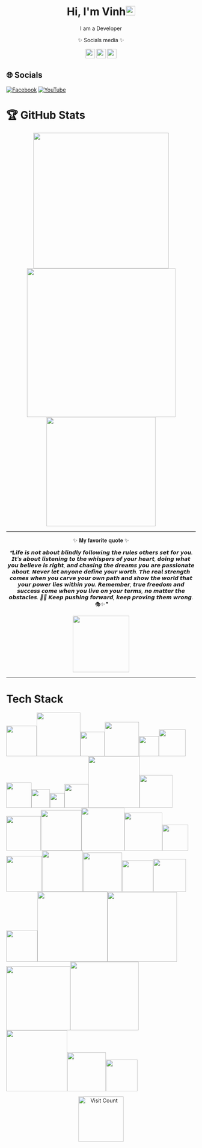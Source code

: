 <h1 align="center">Hi, I'm Vinh<img src="https://raw.githubusercontent.com/vinkay215/vinkay215/refs/heads/main/img/verified.gif" alt="gif icon" width="25" height="25"/></h1>
<div align="center"><a> I am a Developer</a></div>  
  
<div align="center">
  <p>✨ Socials media ✨</p>  
  <a href="https://instagram.com/_vinkay_"><img src="https://github.com/vinkay215/vinkay215/blob/main/img/facebook.svg" width="25" /></a> 
  <a href="https://facebook.com/_vinkay_"><img src="https://github.com/vinkay215/vinkay215/blob/main/img/instagram.svg" width="25" /></a> 
  <a href="https://www.youtube.com/c/VinhNguyenOfficial512"><img src="https://github.com/vinkay215/vinkay215/blob/main/img/youtube.svg" width="25" /></a>
</div>


## 🌐 Socials
[![Facebook](https://img.shields.io/badge/Facebook-%231877F2.svg?logo=Facebook&logoColor=white)](https://facebook.com/Producer.Wzink) [![YouTube](https://img.shields.io/badge/YouTube-%23FF0000.svg?logo=YouTube&logoColor=white)](https://youtube.com/c/VinhNguyenOfficial512) 



  
# 🏆 GitHub Stats 
<p align="center">
<img src="https://github-readme-stats.vercel.app/api?username=vinkay215&theme=transparent&hide_border=true&include_all_commits=false&count_private=false" width="360"/> <img src="https://github-readme-streak-stats.herokuapp.com/?user=vinkay215&theme=transparent&hide_border=true" width="395" />  
<img src="https://github-readme-stats.vercel.app/api/top-langs/?username=vinkay215&theme=transparent&hide_border=true&include_all_commits=false&count_private=false&layout=compact" width="290" /> </p> 

  

---
<div align="center">
<p>✨ 𝐌𝐲 𝐟𝐚𝐯𝐨𝐫𝐢𝐭𝐞 𝐪𝐮𝐨𝐭𝐞 ✨</p>
</div>

<div align="center">
  <i>❝𝙇𝙞𝙛𝙚 𝙞𝙨 𝙣𝙤𝙩 𝙖𝙗𝙤𝙪𝙩 𝙗𝙡𝙞𝙣𝙙𝙡𝙮 𝙛𝙤𝙡𝙡𝙤𝙬𝙞𝙣𝙜 𝙩𝙝𝙚 𝙧𝙪𝙡𝙚𝙨 𝙤𝙩𝙝𝙚𝙧𝙨 𝙨𝙚𝙩 𝙛𝙤𝙧 𝙮𝙤𝙪. 𝙄𝙩'𝙨 𝙖𝙗𝙤𝙪𝙩 𝙡𝙞𝙨𝙩𝙚𝙣𝙞𝙣𝙜 𝙩𝙤 𝙩𝙝𝙚 𝙬𝙝𝙞𝙨𝙥𝙚𝙧𝙨 𝙤𝙛 𝙮𝙤𝙪𝙧 𝙝𝙚𝙖𝙧𝙩, 𝙙𝙤𝙞𝙣𝙜 𝙬𝙝𝙖𝙩 𝙮𝙤𝙪 𝙗𝙚𝙡𝙞𝙚𝙫𝙚 𝙞𝙨 𝙧𝙞𝙜𝙝𝙩, 𝙖𝙣𝙙 𝙘𝙝𝙖𝙨𝙞𝙣𝙜 𝙩𝙝𝙚 𝙙𝙧𝙚𝙖𝙢𝙨 𝙮𝙤𝙪 𝙖𝙧𝙚 𝙥𝙖𝙨𝙨𝙞𝙤𝙣𝙖𝙩𝙚 𝙖𝙗𝙤𝙪𝙩. 𝙉𝙚𝙫𝙚𝙧 𝙡𝙚𝙩 𝙖𝙣𝙮𝙤𝙣𝙚 𝙙𝙚𝙛𝙞𝙣𝙚 𝙮𝙤𝙪𝙧 𝙬𝙤𝙧𝙩𝙝. 𝙏𝙝𝙚 𝙧𝙚𝙖𝙡 𝙨𝙩𝙧𝙚𝙣𝙜𝙩𝙝 𝙘𝙤𝙢𝙚𝙨 𝙬𝙝𝙚𝙣 𝙮𝙤𝙪 𝙘𝙖𝙧𝙫𝙚 𝙮𝙤𝙪𝙧 𝙤𝙬𝙣 𝙥𝙖𝙩𝙝 𝙖𝙣𝙙 𝙨𝙝𝙤𝙬 𝙩𝙝𝙚 𝙬𝙤𝙧𝙡𝙙 𝙩𝙝𝙖𝙩 𝙮𝙤𝙪𝙧 𝙥𝙤𝙬𝙚𝙧 𝙡𝙞𝙚𝙨 𝙬𝙞𝙩𝙝𝙞𝙣 𝙮𝙤𝙪. 𝙍𝙚𝙢𝙚𝙢𝙗𝙚𝙧, 𝙩𝙧𝙪𝙚 𝙛𝙧𝙚𝙚𝙙𝙤𝙢 𝙖𝙣𝙙 𝙨𝙪𝙘𝙘𝙚𝙨𝙨 𝙘𝙤𝙢𝙚 𝙬𝙝𝙚𝙣 𝙮𝙤𝙪 𝙡𝙞𝙫𝙚 𝙤𝙣 𝙮𝙤𝙪𝙧 𝙩𝙚𝙧𝙢𝙨, 𝙣𝙤 𝙢𝙖𝙩𝙩𝙚𝙧 𝙩𝙝𝙚 𝙤𝙗𝙨𝙩𝙖𝙘𝙡𝙚𝙨. 🥷✨ 𝙆𝙚𝙚𝙥 𝙥𝙪𝙨𝙝𝙞𝙣𝙜 𝙛𝙤𝙧𝙬𝙖𝙧𝙙, 𝙠𝙚𝙚𝙥 𝙥𝙧𝙤𝙫𝙞𝙣𝙜 𝙩𝙝𝙚𝙢 𝙬𝙧𝙤𝙣𝙜. 🎭✨❞</i>
</div>  <br>  
<div align="center"><a href="https://nguyenquocvinh.glitch.me/Donate"><img src="https://github.com/vinkay215/vinkay215/blob/main/img/Donate.png" width="150" /></a></div>

---
# Tech Stack  
<img src="https://img.shields.io/badge/html5-%23E34F26.svg?style=for-the-badge&amp;logo=html5&amp;logoColor=white" width="81"><img src="https://img.shields.io/badge/javascript-%23323330.svg?style=for-the-badge&amp;logo=javascript&amp;logoColor=%23F7DF1E" width="116"><img src="https://img.shields.io/badge/php-%23777BB4.svg?style=for-the-badge&amp;logo=php&amp;logoColor=white" width="65"><img src="https://img.shields.io/badge/python-3670A0?style=for-the-badge&amp;logo=python&amp;logoColor=ffdd54" width="90.5"><img src="https://img.shields.io/badge/java-%23ED8B00.svg?style=for-the-badge&amp;logo=java&amp;logoColor=white" width="53"><img src="https://img.shields.io/badge/css3-%231572B6.svg?style=for-the-badge&amp;logo=css3&amp;logoColor=white" width="71"><img src="https://img.shields.io/badge/c++-%2300599C.svg?style=for-the-badge&amp;logo=c%2B%2B&amp;logoColor=white" width="67"><img src="https://img.shields.io/badge/c-%2300599C.svg?style=for-the-badge&amp;logo=c&amp;logoColor=white" width="49"><img src="https://img.shields.io/badge/c%23-%23239120.svg?style=for-the-badge&amp;logo=c-sharp&amp;logoColor=white" width="38.5"><img src="https://img.shields.io/badge/azure-%230072C6.svg?style=for-the-badge&amp;logo=azure-devops&amp;logoColor=white" width="63"><img src="https://img.shields.io/badge/Google%20Cloud-%234285F4.svg?style=for-the-badge&amp;logo=google-cloud&amp;logoColor=white" width="137"><img src="https://img.shields.io/badge/glitch-%233333FF.svg?style=for-the-badge&amp;logo=glitch&amp;logoColor=white" width="87"><img src="https://img.shields.io/badge/heroku-%23430098.svg?style=for-the-badge&amp;logo=heroku&amp;logoColor=white" width="92"><img src="https://img.shields.io/badge/SCALEWAY-%234f0599.svg?style=for-the-badge&amp;logo=scaleway&amp;logoColor=white" width="108"><img src="https://img.shields.io/badge/Openstack-%23f01742.svg?style=for-the-badge&amp;logo=openstack&amp;logoColor=white" width="114"><img src="https://img.shields.io/badge/datadog-%23632CA6.svg?style=for-the-badge&amp;logo=datadog&amp;logoColor=white" width="101"><img src="https://img.shields.io/badge/.NET-5C2D91?style=for-the-badge&amp;logo=.net&amp;logoColor=white" width="69"><img src="https://img.shields.io/badge/threejs-black?style=for-the-badge&amp;logo=three.js&amp;logoColor=white" width="95"><img src="https://img.shields.io/badge/Socket.io-black?style=for-the-badge&amp;logo=socket.io&amp;badgeColor=010101" width="109"><img src="https://img.shields.io/badge/MongoDB-%234ea94b.svg?style=for-the-badge&amp;logo=mongodb&amp;logoColor=white" width="104"><img src="https://img.shields.io/badge/mysql-%2300f.svg?style=for-the-badge&amp;logo=mysql&amp;logoColor=white" width="83"><img src="https://img.shields.io/badge/sqlite-%2307405e.svg?style=for-the-badge&amp;logo=sqlite&amp;logoColor=white" width="87"><img src="https://img.shields.io/badge/Realm-39477F?style=for-the-badge&amp;logo=realm&amp;logoColor=white" width="83"><img src="https://img.shields.io/badge/Adobe%20After%20Effects-9999FF.svg?style=for-the-badge&amp;logo=Adobe%20After%20Effects&amp;logoColor=white" width="186"><img src="https://img.shields.io/badge/Adobe%20Dreamweaver-FF61F6.svg?style=for-the-badge&amp;logo=Adobe%20Dreamweaver&amp;logoColor=white" width="185"><img src="https://img.shields.io/badge/adobeillustrator-%23FF9A00.svg?style=for-the-badge&amp;logo=adobeillustrator&amp;logoColor=white" width="170"><img src="https://img.shields.io/badge/Adobe%20Premiere%20Pro-9999FF.svg?style=for-the-badge&amp;logo=Adobe%20Premiere%20Pro&amp;logoColor=white" width="182"><img src="https://img.shields.io/badge/adobephotoshop-%2331A8FF.svg?style=for-the-badge&amp;logo=adobephotoshop&amp;logoColor=white" width="162"><img src="https://img.shields.io/badge/Aseprite-FFFFFF?style=for-the-badge&amp;logo=Aseprite&amp;logoColor=#7D929E" width="103"><img src="https://img.shields.io/badge/figma-%23F24E1E.svg?style=for-the-badge&amp;logo=figma&amp;logoColor=white" width="84">



<div align="center"><a href="https://visitcount.itsvg.in"><img src="https://visitcount.itsvg.in/api?id=vinkay215&icon=2&color=0" alt="Visit Count" width="120"></a></div><br>


